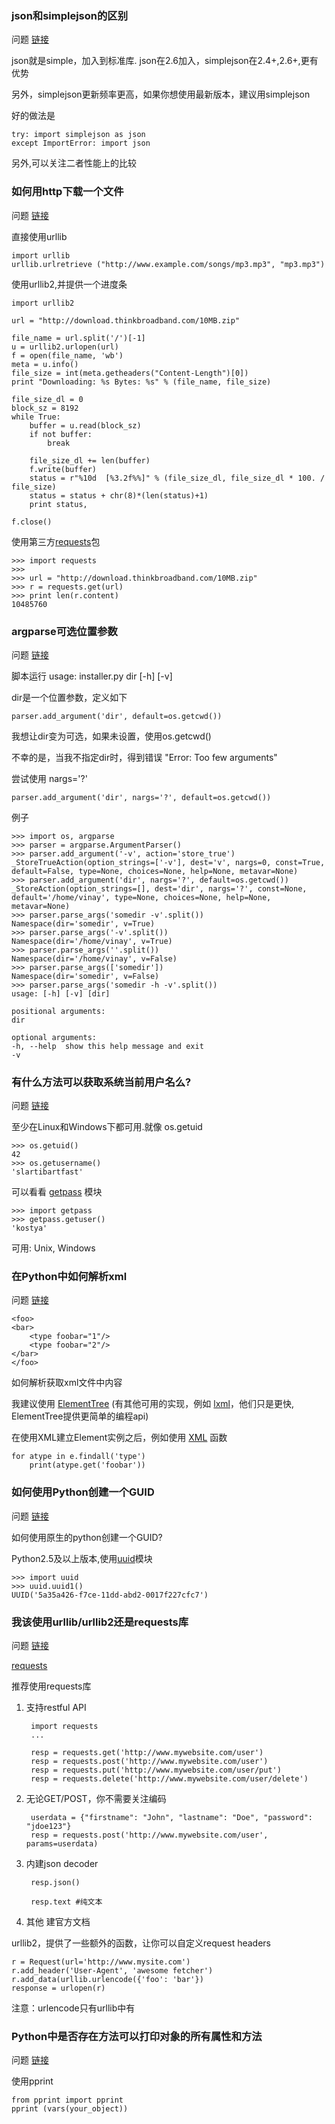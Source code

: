 
### json和simplejson的区别

问题 [链接](http://stackoverflow.com/questions/712791/json-and-simplejson-module-differences-in-python)

json就是simple，加入到标准库. json在2.6加入，simplejson在2.4+,2.6+,更有优势

另外，simplejson更新频率更高，如果你想使用最新版本，建议用simplejson

好的做法是

    try: import simplejson as json
    except ImportError: import json

另外,可以关注二者性能上的比较

### 如何用http下载一个文件

问题 [链接](http://stackoverflow.com/questions/22676/how-do-i-download-a-file-over-http-using-python)

直接使用urllib

    import urllib
    urllib.urlretrieve ("http://www.example.com/songs/mp3.mp3", "mp3.mp3")

使用urllib2,并提供一个进度条

    import urllib2

    url = "http://download.thinkbroadband.com/10MB.zip"

    file_name = url.split('/')[-1]
    u = urllib2.urlopen(url)
    f = open(file_name, 'wb')
    meta = u.info()
    file_size = int(meta.getheaders("Content-Length")[0])
    print "Downloading: %s Bytes: %s" % (file_name, file_size)

    file_size_dl = 0
    block_sz = 8192
    while True:
        buffer = u.read(block_sz)
        if not buffer:
            break

        file_size_dl += len(buffer)
        f.write(buffer)
        status = r"%10d  [%3.2f%%]" % (file_size_dl, file_size_dl * 100. / file_size)
        status = status + chr(8)*(len(status)+1)
        print status,

    f.close()

使用第三方[requests](http://docs.python-requests.org/en/latest/index.html)包

    >>> import requests
    >>>
    >>> url = "http://download.thinkbroadband.com/10MB.zip"
    >>> r = requests.get(url)
    >>> print len(r.content)
    10485760

### argparse可选位置参数

问题 [链接](http://stackoverflow.com/questions/4480075/argparse-optional-positional-arguments)

脚本运行 usage: installer.py dir [-h] [-v]

dir是一个位置参数，定义如下

    parser.add_argument('dir', default=os.getcwd())

我想让dir变为可选，如果未设置，使用os.getcwd()

不幸的是，当我不指定dir时，得到错误 "Error: Too few arguments"

尝试使用 nargs='?'

    parser.add_argument('dir', nargs='?', default=os.getcwd())

例子

    >>> import os, argparse
    >>> parser = argparse.ArgumentParser()
    >>> parser.add_argument('-v', action='store_true')
    _StoreTrueAction(option_strings=['-v'], dest='v', nargs=0, const=True, default=False, type=None, choices=None, help=None, metavar=None)
    >>> parser.add_argument('dir', nargs='?', default=os.getcwd())
    _StoreAction(option_strings=[], dest='dir', nargs='?', const=None, default='/home/vinay', type=None, choices=None, help=None, metavar=None)
    >>> parser.parse_args('somedir -v'.split())
    Namespace(dir='somedir', v=True)
    >>> parser.parse_args('-v'.split())
    Namespace(dir='/home/vinay', v=True)
    >>> parser.parse_args(''.split())
    Namespace(dir='/home/vinay', v=False)
    >>> parser.parse_args(['somedir'])
    Namespace(dir='somedir', v=False)
    >>> parser.parse_args('somedir -h -v'.split())
    usage: [-h] [-v] [dir]

    positional arguments:
    dir

    optional arguments:
    -h, --help  show this help message and exit
    -v
### 有什么方法可以获取系统当前用户名么?

问题 [链接](http://stackoverflow.com/questions/842059/is-there-a-portable-way-to-get-the-current-username-in-python)

至少在Linux和Windows下都可用.就像 os.getuid

    >>> os.getuid()
    42
    >>> os.getusername()
    'slartibartfast'

可以看看 [getpass](http://docs.python.org/2/library/getpass.html) 模块

    >>> import getpass
    >>> getpass.getuser()
    'kostya'

可用: Unix, Windows

### 在Python中如何解析xml

问题 [链接](http://stackoverflow.com/questions/1912434/how-do-i-parse-xml-in-python)

    <foo>
    <bar>
        <type foobar="1"/>
        <type foobar="2"/>
    </bar>
    </foo>

 如何解析获取xml文件中内容

我建议使用 [ElementTree](http://docs.python.org/2/library/xml.etree.elementtree.html) (有其他可用的实现，例如 [lxml](http://lxml.de/)，他们只是更快, ElementTree提供更简单的编程api)

在使用XML建立Element实例之后，例如使用 [XML](http://docs.python.org/2/library/xml.etree.elementtree.html#xml.etree.ElementTree.XML) 函数

    for atype in e.findall('type')
        print(atype.get('foobar'))

### 如何使用Python创建一个GUID

问题 [链接](http://stackoverflow.com/questions/534839/how-to-create-a-guid-in-python)

如何使用原生的python创建一个GUID?

Python2.5及以上版本,使用[uuid](http://docs.python.org/2/library/uuid.html)模块

    >>> import uuid
    >>> uuid.uuid1()
    UUID('5a35a426-f7ce-11dd-abd2-0017f227cfc7')


### 我该使用urllib/urllib2还是requests库

问题 [链接](http://stackoverflow.com/questions/2018026/should-i-use-urllib-or-urllib2-or-requests)

[requests](http://docs.python-requests.org/en/latest/index.html)

推荐使用requests库

1. 支持restful API

        import requests
        ...

        resp = requests.get('http://www.mywebsite.com/user')
        resp = requests.post('http://www.mywebsite.com/user')
        resp = requests.put('http://www.mywebsite.com/user/put')
        resp = requests.delete('http://www.mywebsite.com/user/delete')

2. 无论GET/POST，你不需要关注编码

        userdata = {"firstname": "John", "lastname": "Doe", "password": "jdoe123"}
        resp = requests.post('http://www.mywebsite.com/user', params=userdata)

3. 内建json decoder

        resp.json()

        resp.text #纯文本

4. 其他 建官方文档

urllib2，提供了一些额外的函数，让你可以自定义request headers

    r = Request(url='http://www.mysite.com')
    r.add_header('User-Agent', 'awesome fetcher')
    r.add_data(urllib.urlencode({'foo': 'bar'})
    response = urlopen(r)

注意：urlencode只有urllib中有


### Python中是否存在方法可以打印对象的所有属性和方法

问题 [链接](http://stackoverflow.com/questions/192109/is-there-a-function-in-python-to-print-all-the-current-properties-and-values-of)

使用pprint

    from pprint import pprint
    pprint (vars(your_object))



